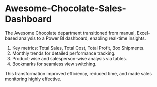 # Awesome-Chocolate-Sales-Dashboard

The Awesome Chocolate department transitioned from manual, Excel-based analysis to a Power BI dashboard, enabling real-time insights.

1. Key metrics: Total Sales, Total Cost, Total Profit, Box Shipments.
2. Monthly trends for detailed performance tracking.
3. Product-wise and salesperson-wise analysis via tables.
4. Bookmarks for seamless view switching.

   
This transformation improved efficiency, reduced time, and made sales monitoring highly effective.


